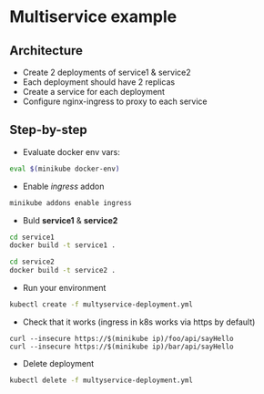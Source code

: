 # Multiservice example

## Architecture
* Create 2 deployments of service1 & service2
* Each deployment should have 2 replicas
* Create a service for each deployment
* Configure nginx-ingress to proxy to each service

## Step-by-step
* Evaluate docker env vars:
```bash
eval $(minikube docker-env)
```
* Enable *ingress* addon
```bash
minikube addons enable ingress
```
* Buld **service1** & **service2**
```bash
cd service1
docker build -t service1 .

cd service2
docker build -t service2 .
```
* Run your environment
```bash
kubectl create -f multyservice-deployment.yml
```
* Check that it works (ingress in k8s works via https by default)
```
curl --insecure https://$(minikube ip)/foo/api/sayHello
curl --insecure https://$(minikube ip)/bar/api/sayHello
```
* Delete deployment
```bash
kubectl delete -f multyservice-deployment.yml
```